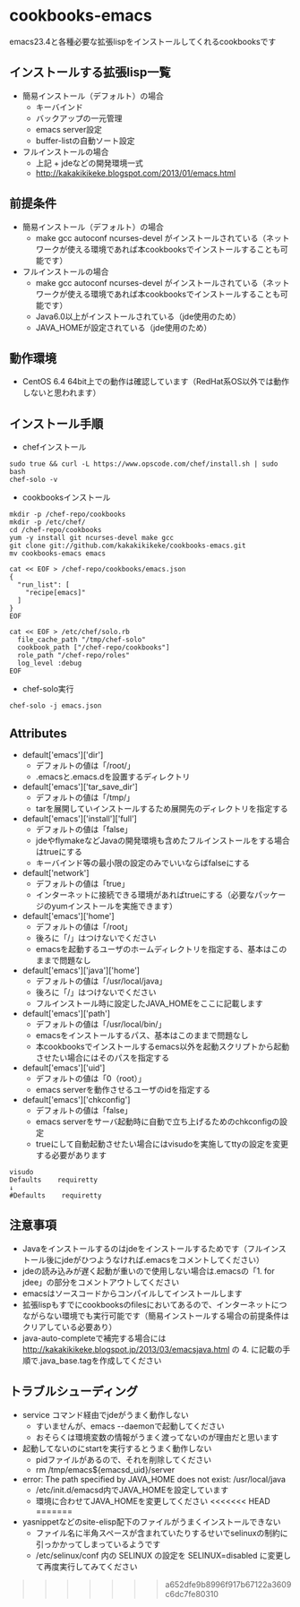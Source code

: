 cookbooks-emacs
==================

emacs23.4と各種必要な拡張lispをインストールしてくれるcookbooksです

インストールする拡張lisp一覧
----------------------------

* 簡易インストール（デフォルト）の場合
  * キーバインド
  * バックアップの一元管理
  * emacs server設定
  * buffer-listの自動ソート設定
* フルインストールの場合
  * 上記 + jdeなどの開発環境一式
  * http://kakakikikeke.blogspot.com/2013/01/emacs.html

前提条件
--------

* 簡易インストール（デフォルト）の場合
  * make gcc autoconf ncurses-devel がインストールされている（ネットワークが使える環境であれば本cookbooksでインストールすることも可能です）
* フルインストールの場合
  * make gcc autoconf ncurses-devel がインストールされている（ネットワークが使える環境であれば本cookbooksでインストールすることも可能です）
  * Java6.0以上がインストールされている（jde使用のため）
  * JAVA_HOMEが設定されている（jde使用のため）

動作環境
--------

* CentOS 6.4 64bit上での動作は確認しています（RedHat系OS以外では動作しないと思われます）

インストール手順
----------------

* chefインストール
```
sudo true && curl -L https://www.opscode.com/chef/install.sh | sudo bash
chef-solo -v
```

* cookbooksインストール
```
mkdir -p /chef-repo/cookbooks
mkdir -p /etc/chef/
cd /chef-repo/cookbooks
yum -y install git ncurses-devel make gcc
git clone git://github.com/kakakikikeke/cookbooks-emacs.git
mv cookbooks-emacs emacs
```
```
cat << EOF > /chef-repo/cookbooks/emacs.json
{
  "run_list": [
    "recipe[emacs]"
  ]
}
EOF
```
```
cat << EOF > /etc/chef/solo.rb
  file_cache_path "/tmp/chef-solo"
  cookbook_path ["/chef-repo/cookbooks"]
  role_path "/chef-repo/roles"
  log_level :debug
EOF
```

* chef-solo実行  
```
chef-solo -j emacs.json
```

Attributes
----------

* default['emacs']['dir']
  * デフォルトの値は「/root/」
  * .emacsと.emacs.dを設置するディレクトリ
* default['emacs']['tar_save_dir']
  * デフォルトの値は「/tmp/」
  * tarを展開していインストールするため展開先のディレクトリを指定する
* default['emacs']['install']['full']
  * デフォルトの値は「false」
  * jdeやflymakeなどJavaの開発環境も含めたフルインストールをする場合はtrueにする
  * キーバインド等の最小限の設定のみでいいならばfalseにする
* default['network']
  * デフォルトの値は「true」
  * インターネットに接続できる環境があればtrueにする（必要なパッケージのyumインストールを実施できます）
* default['emacs']['home']
  * デフォルトの値は「/root」
  * 後ろに「/」はつけないでください
  * emacsを起動するユーザのホームディレクトリを指定する、基本はこのままで問題なし
* default['emacs']['java']['home']
  * デフォルトの値は「/usr/local/java」
  * 後ろに「/」はつけないでください
  * フルインストール時に設定したJAVA_HOMEをここに記載します
* default['emacs']['path']
  * デフォルトの値は「/usr/local/bin/」
  * emacsをインストールするパス、基本はこのままで問題なし
  * 本cookbooksでインストールするemacs以外を起動スクリプトから起動させたい場合にはそのパスを指定する
* default['emacs']['uid']
  * デフォルトの値は「0（root）」
  * emacs serverを動作させるユーザのidを指定する
* default['emacs']['chkconfig']
  * デフォルトの値は「false」
  * emacs serverをサーバ起動時に自動で立ち上げるためのchkconfigの設定
  * trueにして自動起動させたい場合にはvisudoを実施してttyの設定を変更する必要があります

```
visudo
Defaults    requiretty
↓
#Defaults    requiretty
```

注意事項
--------

* Javaをインストールするのはjdeをインストールするためです（フルインストール後にjdeがひつようなければ.emacsをコメントしてください）
* jdeの読み込みが遅く起動が重いので使用しない場合は.emacsの「1. for jdee」の部分をコメントアウトしてください
* emacsはソースコードからコンパイルしてインストールします
* 拡張lispもすでにcookbooksのfilesにおいてあるので、インターネットにつながらない環境でも実行可能です（簡易インストールする場合の前提条件はクリアしている必要あり）
* java-auto-completeで補完する場合には http://kakakikikeke.blogspot.jp/2013/03/emacsjava.html の 4. に記載の手順で.java_base.tagを作成してください

トラブルシューディング
----------------------

* service コマンド経由でjdeがうまく動作しない
  * すいませんが、emacs --daemonで起動してください
  * おそらくは環境変数の情報がうまく渡ってないのが理由だと思います
* 起動してないのにstartを実行するとうまく動作しない
  * pidファイルがあるので、それを削除してください
  * rm /tmp/emacs${emacsd_uid}/server
* error: The path specified by JAVA_HOME does not exist: /usr/local/java
  * /etc/init.d/emacsd内でJAVA_HOMEを設定しています
  * 環境に合わせてJAVA_HOMEを変更してください
<<<<<<< HEAD
=======
* yasnippetなどのsite-elisp配下のファイルがうまくインストールできない
  * ファイル名に半角スペースが含まれていたりするせいでselinuxの制約に引っかかってしまっているようです
  * /etc/selinux/conf 内の SELINUX の設定を SELINUX=disabled に変更して再度実行してみてください
>>>>>>> a652dfe9b8996f917b67122a3609c6dc7fe80310
